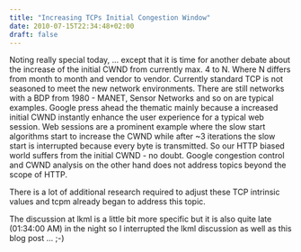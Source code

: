 ```yaml
---
title: "Increasing TCPs Initial Congestion Window"
date: 2010-07-15T22:34:48+02:00
draft: false
---
```


Noting really special today, ... except that it is time for another debate about
the increase of the initial CWND from currently max. 4 to N. Where N differs
from month to month and vendor to vendor. Currently standard TCP is not
seasoned to meet the new network environments. There are still networks
with a BDP from 1980 - MANET, Sensor Networks and so on are typical examples.
Google press ahead the thematic mainly because a increased initial CWND
instantly enhance the user experience for a typical web session. Web sessions
are a prominent example where the slow start algorithms start to increase the
CWND while after ~3 iterations the slow start is interrupted because
every byte is transmitted. So our HTTP biased world suffers from the initial
CWND - no doubt. Google congestion control and CWND analysis on the other hand
does not address topics beyond the scope of HTTP.


There is a lot of additional research required to adjust these TCP intrinsic
values and tcpm already began to address this topic.


The discussion at lkml is a little bit more specific but it is also quite late
(01:34:00 AM) in the night so I interrupted the lkml discussion as well as this
blog post ... ;-)


